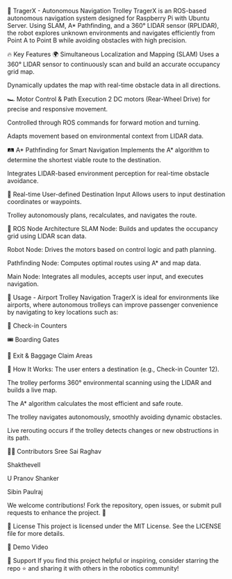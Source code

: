 🚀 TragerX - Autonomous Navigation Trolley
TragerX is an ROS-based autonomous navigation system designed for Raspberry Pi with Ubuntu Server. Using SLAM, A* Pathfinding, and a 360° LIDAR sensor (RPLIDAR), the robot explores unknown environments and navigates efficiently from Point A to Point B while avoiding obstacles with high precision.

🔥 Key Features
🌍 Simultaneous Localization and Mapping (SLAM)
Uses a 360° LIDAR sensor to continuously scan and build an accurate occupancy grid map.

Dynamically updates the map with real-time obstacle data in all directions.

🏎️ Motor Control & Path Execution
2 DC motors (Rear-Wheel Drive) for precise and responsive movement.

Controlled through ROS commands for forward motion and turning.

Adapts movement based on environmental context from LIDAR data.

🛤️ A* Pathfinding for Smart Navigation
Implements the A* algorithm to determine the shortest viable route to the destination.

Integrates LIDAR-based environment perception for real-time obstacle avoidance.

🎯 Real-time User-defined Destination Input
Allows users to input destination coordinates or waypoints.

Trolley autonomously plans, recalculates, and navigates the route.

🔗 ROS Node Architecture
SLAM Node: Builds and updates the occupancy grid using LIDAR scan data.

Robot Node: Drives the motors based on control logic and path planning.

Pathfinding Node: Computes optimal routes using A* and map data.

Main Node: Integrates all modules, accepts user input, and executes navigation.

📌 Usage - Airport Trolley Navigation
TragerX is ideal for environments like airports, where autonomous trolleys can improve passenger convenience by navigating to key locations such as:

🛄 Check-in Counters

🎟 Boarding Gates

🚪 Exit & Baggage Claim Areas

🚶 How It Works:
The user enters a destination (e.g., Check-in Counter 12).

The trolley performs 360° environmental scanning using the LIDAR and builds a live map.

The A* algorithm calculates the most efficient and safe route.

The trolley navigates autonomously, smoothly avoiding dynamic obstacles.

Live rerouting occurs if the trolley detects changes or new obstructions in its path.

👨‍💻 Contributors
Sree Sai Raghav

Shakthevell

U Pranov Shanker

Sibin Paulraj

We welcome contributions! Fork the repository, open issues, or submit pull requests to enhance the project. 🚀

📜 License
This project is licensed under the MIT License. See the LICENSE file for more details.

🎥 Demo Video


🌟 Support
If you find this project helpful or inspiring, consider starring the repo ⭐ and sharing it with others in the robotics community!
